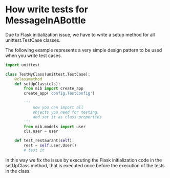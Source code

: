 # How write tests for MessageInABottle

Due to Flask initialization issue, we have to write
a setup method for all unittest.TestCase classes.

The following example represents a very simple 
design pattern to be used when you write test cases.


```python
import unittest

class TestMyClass(unittest.TestCase):
    @classmethod
    def setUpClass(cls):
        from mib import create_app
        create_app('config.TestConfig')

        '''
            now you can import all 
            objects you need for testing,
            and set it as class properties
        '''
        from mib.models import user
        cls.user = user

    def test_restaurant(self):
        rest = self.user.User()
        # test it
``` 

In this way we fix the issue by executing the Flask initialization code in the setUpClass method, that is executed once before the execution of the tests in the class.


